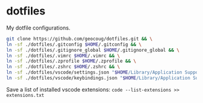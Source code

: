 # dotfiles

My dotfile configurations.

```bash
git clone https://github.com/geocoug/dotfiles.git && \
ln -sf ./dotfiles/.gitconfig $HOME/.gitconfig && \
ln -sf ./dotfiles/.gitignore_global $HOME/.gitignore_global && \
ln -sf ./dotfiles/.vimrc $HOME/.vimrc && \
ln -sf ./dotfiles/.zprofile $HOME/.zprofile && \
ln -sf ./dotfiles/.zshrc $HOME/.zshrc && \
ln -sf ./dotfiles/vscode/settings.json "$HOME/Library/Application Support/Code/User/settings.json"
ln -sf ./dotfiles/vscode/keybindings.json "$HOME/Library/Application Support/Code/User/keybindings.json"
```

Save a list of installed vscode extensions: `code --list-extensions >> extensions.txt`